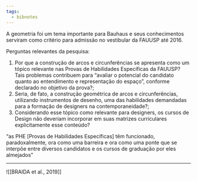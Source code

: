 ```yaml
---
tags:
  - bibnotes
---
```

A geometria foi um tema importante para Bauhaus e seus conhecimentos serviram como critério para admissão no vestibular da FAUUSP até 2016.

Perguntas relevantes da pesquisa: 
1. Por que a construção de arcos e circunferências se apresenta como um tópico relevante nas Provas de Habilidades Específicas da FAUUSP? Tais problemas contribuem para “avaliar o potencial do candidato quanto ao entendimento e representação do espaço”, conforme declarado no objetivo da prova?;
2. Seria, de fato, a construção geométrica de arcos e circunferências, utilizando instrumentos de desenho, uma das habilidades demandadas para a formação de designers na contemporaneidade?;
3. Considerando esse tópico como relevante para designers, os cursos de Design não deveriam incorporar em suas matrizes curriculares explicitamente esse conteúdo?

“as PHE [Provas de Habilidades Específicas] têm funcionado, paradoxalmente, ora como uma barreira e ora como uma ponte que se interpõe entre diversos candidatos e os cursos de graduação por eles almejados”

---

![[BRAIDA et al., 2019]]